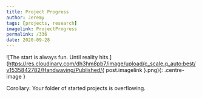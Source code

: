 ```yaml
---
title: Project Progress
author: Jeremy
tags: [projects, research]
imagelink: ProjectProgress
permalink: /336
date: 2020-09-28
---
```


![The start is always fun. Until reality hits.](https://res.cloudinary.com/dh3hm8pb7/image/upload/c_scale,q_auto:best/v1535842782/Handwaving/Published/{ post.imagelink }.png){: .centre-image }

Corollary: Your folder of started projects is overflowing.

